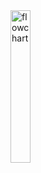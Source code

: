 <img width="25%" alt="flowchart" src="https://github.com/animal-tree/forest/assets/142250284/de0258da-ee98-40e0-a5b2-13fbf6eb1d7c">
